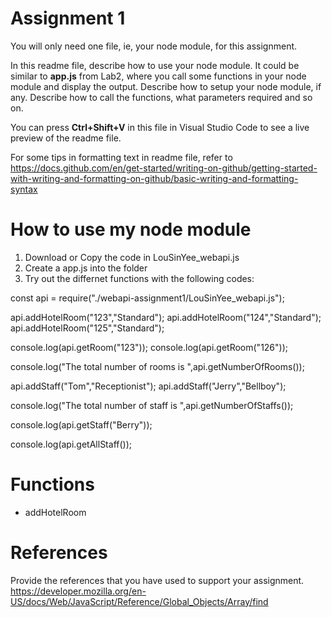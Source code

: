 # Assignment 1

You will only need one file, ie, your node module, for this assignment.

In this readme file, describe how to use your node module. It could be similar to **app.js** from Lab2, where you call some functions in your node module and display the output. Describe how to setup your node module, if any. Describe how to call the functions, what parameters required and so on.

You can press **Ctrl+Shift+V** in this file in Visual Studio Code to see a live preview of the readme file.

For some tips in formatting text in readme file, refer to https://docs.github.com/en/get-started/writing-on-github/getting-started-with-writing-and-formatting-on-github/basic-writing-and-formatting-syntax

# How to use my node module

1. Download or Copy the code in LouSinYee_webapi.js
2. Create a app.js into the folder
3. Try out the differnet functions with the following codes:

const api = require("./webapi-assignment1/LouSinYee_webapi.js");

api.addHotelRoom("123","Standard");
api.addHotelRoom("124","Standard");
api.addHotelRoom("125","Standard");

console.log(api.getRoom("123"));
console.log(api.getRoom("126"));

console.log("The total number of rooms is ",api.getNumberOfRooms());

api.addStaff("Tom","Receptionist");
api.addStaff("Jerry","Bellboy");

console.log("The total number of staff is ",api.getNumberOfStaffs());

console.log(api.getStaff("Berry"));

console.log(api.getAllStaff());

# Functions

- addHotelRoom

# References
Provide the references that you have used to support your assignment. 
https://developer.mozilla.org/en-US/docs/Web/JavaScript/Reference/Global_Objects/Array/find